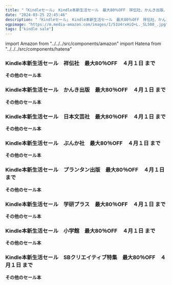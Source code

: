 ```yaml
---
title: "「Kindleセール」　Kindle本新生活セール　最大80％OFF　祥伝社、かんき出版、日本文芸社、ぶんか社、プランタン出版、学研プラス、小学館、SBクリエイティブ特集"
date: "2024-03-25 22:45:46"
description: "「Kindleセール」　Kindle本新生活セール　最大80％OFF　祥伝社、かんき出版、日本文芸社、ぶんか社、プランタン出版、学研プラス、小学館、SBクリエイティブ特集"
ogpimage: "https://m.media-amazon.com/images/I/51U4rxHiQ+L._SL500_.jpg"
tags: ["kindle sale"]
---
```

import Amazon from "../../../src/components/amazon"
import Hatena from "../../../src/components/hatena"





### Kindle本新生活セール　祥伝社　最大80％OFF　４月１日 まで


<Amazon asin="B0BM94H6CS" />



<Amazon asin="B0C4Y14L1F" />


**その他のセール本**

<Hatena src="https://kyukyunyorituryo.github.io/kindle_sale/20240401a24577534051shouden/" title=""/>

### Kindle本新生活セール　かんき出版　最大80％OFF　４月１日 まで


<Amazon asin="B00QQKCV6E" />



<Amazon asin="B0B3MJNC7N" />



<Amazon asin="B07F3S9PDX" />


**その他のセール本**

<Hatena src="https://kyukyunyorituryo.github.io/kindle_sale/20240401a24577534051kanki/" title=""/>

### Kindle本新生活セール　日本文芸社　最大80％OFF　４月１日 まで


<Amazon asin="B084Z6JZPD" />



<Amazon asin="B07LB2N3WB" />



<Amazon asin="B09BJHCRQS" />


**その他のセール本**

<Hatena src="https://kyukyunyorituryo.github.io/kindle_sale/20240401a24577534051bungei/" title=""/>

### Kindle本新生活セール　ぶんか社　最大80％OFF　４月１日 まで

<Amazon asin="B0CCNFX4YW" />


<Amazon asin="B0CG9526HV" />


<Amazon asin="B0C3TVYD5L" />


**その他のセール本**

<Hatena src="https://kyukyunyorituryo.github.io/kindle_sale/20240401a24577534051bunka/" title=""/>

### Kindle本新生活セール　プランタン出版　最大80％OFF　４月１日 まで

<Amazon asin="B0BJZFQRXT" />


<Amazon asin="B09P4NZ27C" />


<Amazon asin="B0BGXM59KX" />


**その他のセール本**

<Hatena src="https://kyukyunyorituryo.github.io/kindle_sale/20240401a24577534051printemps/" title=""/>

### Kindle本新生活セール　学研プラス　最大80％OFF　４月１日 まで

<Amazon asin="B07NYWPLDG" />


<Amazon asin="B09GJSHLN1" />


<Amazon asin="B0972S795H" />


**その他のセール本**

<Hatena src="https://kyukyunyorituryo.github.io/kindle_sale/20240401a24577534051gakken/" title=""/>

### Kindle本新生活セール　小学館　最大80％OFF　４月１日 まで

<Amazon asin="B0CP3QNQVR" />


<Amazon asin="B0BWJH1S4K" />


<Amazon asin="B0CK1GNVMZ" />


**その他のセール本**

<Hatena src="https://kyukyunyorituryo.github.io/kindle_sale/20240401a24577534051shou/" title=""/>

### Kindle本新生活セール　SBクリエイティブ特集　最大80％OFF　４月１日 まで

<Amazon asin="B0876KMPJD" />


<Amazon asin="B07BFNPD6Q" />


<Amazon asin="B075FNGLQ4" />


**その他のセール本**

<Hatena src="https://kyukyunyorituryo.github.io/kindle_sale/20240401a24557666051/" title=""/>
